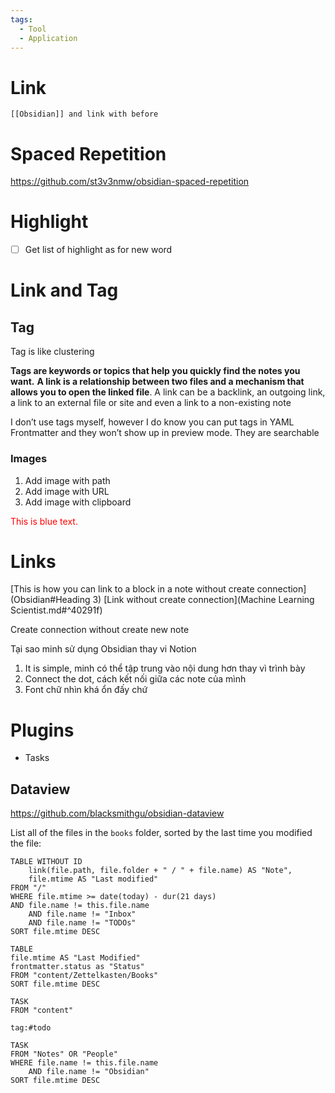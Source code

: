 ```yaml
---
tags:
  - Tool
  - Application
---
```

# Link

	[[Obsidian]] and link with before

# Spaced Repetition

https://github.com/st3v3nmw/obsidian-spaced-repetition

# Highlight

- [ ] Get list of highlight as for new word
# Link and Tag

## Tag

Tag is like clustering

**Tags are keywords or topics that help you quickly find the notes you want.** **A link is a relationship between two files and a mechanism that allows you to open the linked file**. A link can be a backlink, an outgoing link, a link to an external file or site and even a link to a non-existing note

I don’t use tags myself, however I do know you can put tags in YAML Frontmatter and they won’t show up in preview mode. They are searchable

### Images

1. Add image with path
2. Add image with URL
3. Add image with clipboard

<div style="color: red;">This is blue text.</div>

# Links

[This is how you can link to a block in a note without create connection](Obsidian#Heading 3)
[Link without create connection](Machine Learning Scientist.md#^40291f)

Create connection without create new note

Tại sao minh sử dụng Obsidian thay vi Notion
1. It is simple, minh có thể tập trung vào nội dung hơn thay vì trình bày
2. Connect the dot, cách kết nối giữa các note của mình
3. Font chữ nhìn khá ổn đấy chứ

# Plugins

- Tasks

## Dataview

https://github.com/blacksmithgu/obsidian-dataview

List all of the files in the `books` folder, sorted by the last time you modified the file:

```dataview
TABLE WITHOUT ID
    link(file.path, file.folder + " / " + file.name) AS "Note",
    file.mtime AS "Last modified"
FROM "/"
WHERE file.mtime >= date(today) - dur(21 days)
AND file.name != this.file.name
    AND file.name != "Inbox"
    AND file.name != "TODOs"
SORT file.mtime DESC 
```

```dataview
TABLE 
file.mtime AS "Last Modified"
frontmatter.status as "Status"
FROM "content/Zettelkasten/Books"
SORT file.mtime DESC
```

```dataview
TASK
FROM "content"
```

```query
tag:#todo
```

```dataview
TASK 
FROM "Notes" OR "People"
WHERE file.name != this.file.name
	AND file.name != "Obsidian"
SORT file.mtime DESC 
```